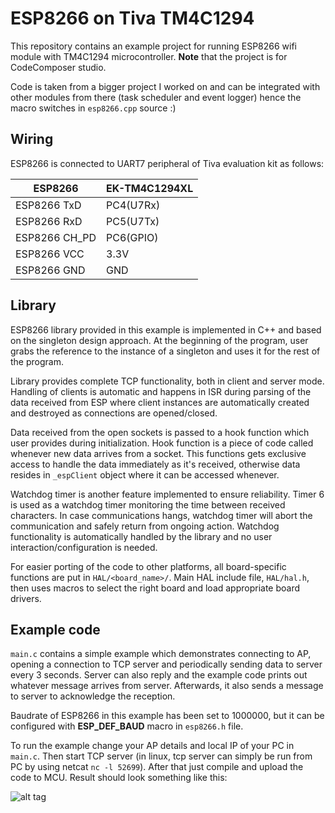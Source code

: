 ESP8266 on Tiva TM4C1294
======================

This repository contains an example project for running ESP8266 wifi module with TM4C1294 microcontroller. __Note__ that the project is for CodeComposer studio.

Code is taken from a bigger project I worked on and can be integrated with other modules from there (task scheduler and event logger) hence the macro switches in ``esp8266.cpp`` source :)

## Wiring

ESP8266 is connected to UART7 peripheral of Tiva evaluation kit as follows:


ESP8266       |   EK-TM4C1294XL
--------------|------------------
ESP8266 TxD   | PC4(U7Rx)
ESP8266 RxD   | PC5(U7Tx)
ESP8266 CH_PD | PC6(GPIO)
ESP8266 VCC   | 3.3V
ESP8266 GND   | GND


## Library

ESP8266 library provided in this example is implemented in C++ and based on the singleton design approach. At the beginning of the program, user grabs the reference to the instance of a singleton and uses it for the rest of the program.


Library provides complete TCP functionality, both in client and server mode. Handling of clients is automatic and happens in ISR during parsing of the data received from ESP where client instances are automatically created and destroyed as connections are opened/closed.


Data received from the open sockets is passed to a hook function which user provides during initialization. Hook function is a piece of code called whenever new data arrives from a socket. This functions gets exclusive access to handle the data immediately as it's received, otherwise data resides in ``_espClient`` object where it can be accessed whenever.


Watchdog timer is another feature implemented to ensure reliability. Timer 6 is used as a watchdog timer monitoring the time between received characters. In case communications hangs, watchdog timer will abort the communication and safely return from ongoing action. Watchdog functionality is automatically handled by the library and no user interaction/configuration is needed.


For easier porting of the code to other platforms, all board-specific functions are put in ``HAL/<board_name>/``. Main HAL include file, ``HAL/hal.h``, then uses macros to select the right board and load appropriate board drivers.


## Example code

``main.c`` contains a simple example which demonstrates connecting to AP, opening a connection to TCP server and periodically sending data to server every 3 seconds. Server can also reply and the example code prints out whatever message arrives from server. Afterwards, it also sends a message to server to acknowledge the reception.

Baudrate of ESP8266 in this example has been set to 1000000, but it can be configured with **ESP_DEF_BAUD** macro in ``esp8266.h`` file.

To run the example change your AP details and local IP of your PC in ``main.c``. Then start TCP server (in linux, tcp server can simply be run from PC by using netcat ``nc -l 52699``). After that just compile and upload the code to MCU. Result should look something like this:


![alt tag](https://hsr.duckdns.org/images/tm4c/test.png)
